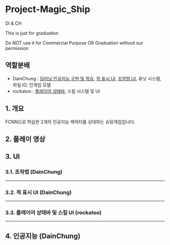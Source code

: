 # Project-Magic_Ship
DI &amp; CH

This is just for graduation

Do NOT use it for Commercial Purpose OR Graduation without our permission

## 역할분배

 - DainChung : [딥러닝 인공지능 구현 및 학습](https://github.com/DainChung/Project-Magic_Ship/blob/master/README.md#4-%EC%9D%B8%EA%B3%B5%EC%A7%80%EB%8A%A5-dainchung), [적 표시 UI](https://github.com/DainChung/Project-Magic_Ship/blob/master/README.md#32-%EC%A0%81-%ED%91%9C%EC%8B%9C-ui-dainchung), [조작법 UI](https://github.com/DainChung/Project-Magic_Ship/blob/master/README.md#31-%EC%A1%B0%EC%9E%91%EB%B2%95-dainchung), 유닛 시스템, 파일 IO, 인게임 모델
 - rockatoo : [플레이어 상태바](https://github.com/DainChung/Project-Magic_Ship/blob/master/README.md#33-%ED%94%8C%EB%A0%88%EC%9D%B4%EC%96%B4-%EC%83%81%ED%83%9C%EB%B0%94-%EB%B0%8F-%EC%8A%A4%ED%82%AC-ui-rockatoo), 스킬 시스템 및 UI

## 1. 개요



FCNN으로 학습한 2개의 인공지능 캐릭터를 상대하는 슈팅게임입니다.

## 2. 플레이 영상



## 3. UI

### 3.1. 조작법 (DainChung)

------------------------------------------------------------
### 3.2. 적 표시 UI (DainChung)

------------------------------------------------------------
### 3.3. 플레이어 상태바 및 스킬 UI (rockatoo)

------------------------------------------------------------
## 4. 인공지능 (DainChung)
